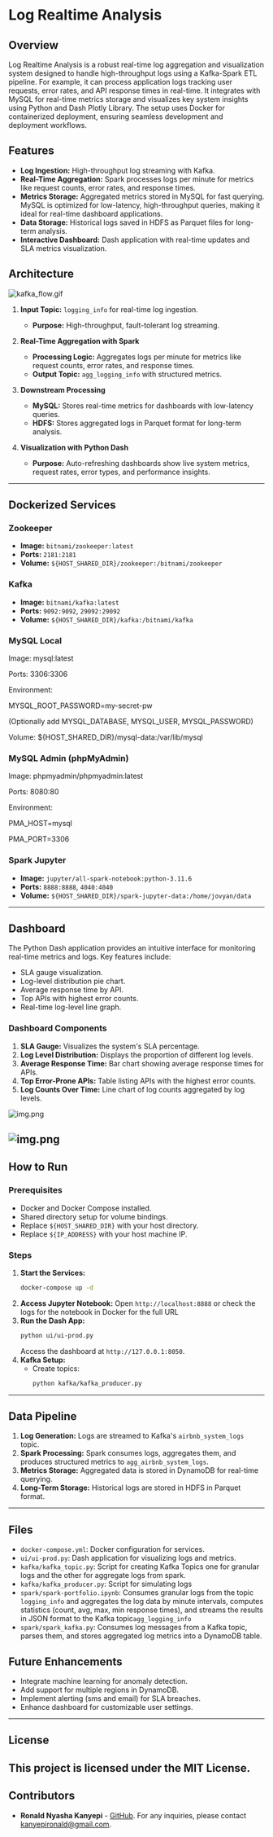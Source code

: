 # Log Realtime Analysis

## Overview

Log Realtime Analysis is a robust real-time log aggregation and visualization system designed to handle high-throughput logs using a Kafka-Spark ETL pipeline. For example, it can process application logs tracking user requests, error rates, and API response times in real-time. It integrates with MySQL for real-time metrics storage and visualizes key system insights using Python and Dash Plotly Library. The setup uses Docker for containerized deployment, ensuring seamless development and deployment workflows.

## Features

- **Log Ingestion:** High-throughput log streaming with Kafka.
- **Real-Time Aggregation:** Spark processes logs per minute for metrics like request counts, error rates, and response times.
- **Metrics Storage:** Aggregated metrics stored in MySQL for fast querying. MySQL is optimized for low-latency, high-throughput queries, making it ideal for real-time dashboard applications.
- **Data Storage:** Historical logs saved in HDFS as Parquet files for long-term analysis.
- **Interactive Dashboard:** Dash application with real-time updates and SLA metrics visualization.

## Architecture
![kafka_flow.gif](ui%2Fassets%2Fkafka_flow.gif)
1. **Input Topic:** `logging_info` for real-time log ingestion.
   - **Purpose:** High-throughput, fault-tolerant log streaming.

2. **Real-Time Aggregation with Spark**
   - **Processing Logic:** Aggregates logs per minute for metrics like request counts, error rates, and response times.
   - **Output Topic:** `agg_logging_info` with structured metrics.

3. **Downstream Processing**
   - **MySQL:** Stores real-time metrics for dashboards with low-latency queries.
   - **HDFS:** Stores aggregated logs in Parquet format for long-term analysis.

4. **Visualization with Python Dash**

   - **Purpose:** Auto-refreshing dashboards show live system metrics, request rates, error types, and performance insights.

---

## Dockerized Services

### Zookeeper

- **Image:** `bitnami/zookeeper:latest`
- **Ports:** `2181:2181`
- **Volume:** `${HOST_SHARED_DIR}/zookeeper:/bitnami/zookeeper`

### Kafka

- **Image:** `bitnami/kafka:latest`
- **Ports:** `9092:9092`, `29092:29092`
- **Volume:** `${HOST_SHARED_DIR}/kafka:/bitnami/kafka`

### MySQL Local

Image: mysql:latest

Ports: 3306:3306

Environment:

MYSQL_ROOT_PASSWORD=my-secret-pw

(Optionally add MYSQL_DATABASE, MYSQL_USER, MYSQL_PASSWORD)

Volume: ${HOST_SHARED_DIR}/mysql-data:/var/lib/mysql

### MySQL Admin (phpMyAdmin)

Image: phpmyadmin/phpmyadmin:latest

Ports: 8080:80

Environment:

PMA_HOST=mysql

PMA_PORT=3306

### Spark Jupyter
- **Image:** `jupyter/all-spark-notebook:python-3.11.6`
- **Ports:** `8888:8888`, `4040:4040`
- **Volume:** `${HOST_SHARED_DIR}/spark-jupyter-data:/home/jovyan/data`

---

## Dashboard

The Python Dash application provides an intuitive interface for monitoring real-time metrics and logs. Key features include:

- SLA gauge visualization.
- Log-level distribution pie chart.
- Average response time by API.
- Top APIs with highest error counts.
- Real-time log-level line graph.

### Dashboard Components

1. **SLA Gauge:** Visualizes the system's SLA percentage.
2. **Log Level Distribution:** Displays the proportion of different log levels.
3. **Average Response Time:** Bar chart showing average response times for APIs.
4. **Top Error-Prone APIs:** Table listing APIs with the highest error counts.
5. **Log Counts Over Time:** Line chart of log counts aggregated by log levels.

![img.png](ui/assets/dashboard-1.png)

![img.png](ui/assets/dashboard-2.png)
---

## How to Run

### Prerequisites
- Docker and Docker Compose installed.
- Shared directory setup for volume bindings.
- Replace `${HOST_SHARED_DIR}` with your host directory.
- Replace `${IP_ADDRESS}` with your host machine IP.

### Steps

1. **Start the Services:**
   ```bash
   docker-compose up -d
   ```
2. **Access Jupyter Notebook:**
   Open `http://localhost:8888` or check the logs for the notebook in Docker for the full URL
3. **Run the Dash App:**
   ```bash
   python ui/ui-prod.py
   ```
   Access the dashboard at `http://127.0.0.1:8050`.
4. **Kafka Setup:**
   - Create topics:
     ```bash
     python kafka/kafka_producer.py
     ```

---

## Data Pipeline

1. **Log Generation:** Logs are streamed to Kafka's `airbnb_system_logs` topic.
2. **Spark Processing:** Spark consumes logs, aggregates them, and produces structured metrics to `agg_airbnb_system_logs`.
3. **Metrics Storage:** Aggregated data is stored in DynamoDB for real-time querying.
4. **Long-Term Storage:** Historical logs are stored in HDFS in Parquet format.

---

## Files

- `docker-compose.yml`: Docker configuration for services.
- `ui/ui-prod.py`: Dash application for visualizing logs and metrics.
- `kafka/kafka_topic.py`: Script for creating Kafka Topics one for granular logs and the other for aggregate logs from spark.
- `kafka/kafka_producer.py`: Script for simulating logs
- `spark/spark-portfolio.ipynb`: Consumes granular logs from the topic `logging_info` and  aggregates the log data by minute intervals, computes statistics (count, avg, max, min response times), and streams the results in JSON format to the Kafka topic`agg_logging_info`
- `spark/spark_kafka.py`: Consumes log messages from a Kafka topic, parses them, and stores aggregated log metrics into a DynamoDB table.


## Future Enhancements

- Integrate machine learning for anomaly detection.
- Add support for multiple regions in DynamoDB.
- Implement alerting (sms and email) for SLA breaches.
- Enhance dashboard for customizable user settings.
---

## License
This project is licensed under the MIT License.
---

## Contributors
- **Ronald Nyasha Kanyepi** - [GitHub](https://github.com/ronaldkanyepi). For any inquiries, please contact [kanyepironald@gmail.com](mailto\:kanyepironald@gmail.com).



